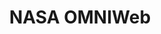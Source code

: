 ---
layout: default
description: An interface built in 2008 to provide a more integrated interface to
  the many plasma, magnetic field and energetic particle data sets relevant to heliospheric
  studies and resident at Goddard's Space Physics Data Facility. It delivers users
  to underlying interfaces (OMNIWeb, COHOWeb, FTPBrowser, CDAWeb, Helioweb, spdf/ftp)
  offering various functionalities for various data sets
notes: 'A database compiling many observing platforms

  '
programmatic_access: through nano
relationships_to_other_tools: Visualization web service for solar wind SPDF data
shortname: omniweb
thumbnail_url: https://upload.wikimedia.org/wikipedia/commons/e/e5/NASA_logo.svg
timestamp: Fri, 11 Feb 2022 14:20:56 GMT
title: NASA OMNIWeb
tool/software: NASA OMNIWeb
type: database
uuid: 5ed71d7c-d4b6-4a05-8efd-20607b45b256
website_link: https://omniweb.gsfc.nasa.gov/
---